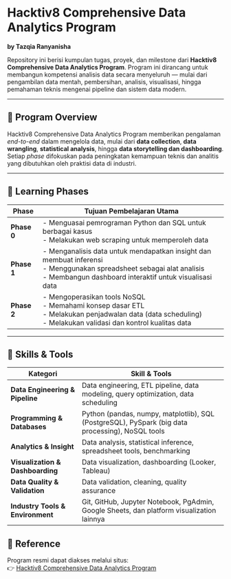 
#  Hacktiv8 Comprehensive Data Analytics Program  
**by Tazqia Ranyanisha**

Repository ini berisi kumpulan tugas, proyek, dan milestone dari **Hacktiv8 Comprehensive Data Analytics Program**. Program ini dirancang untuk membangun kompetensi analisis data secara menyeluruh — mulai dari pengambilan data mentah, pembersihan, analisis, visualisasi, hingga pemahaman teknis mengenai pipeline dan sistem data modern.

---

## 📘 Program Overview  
Hacktiv8 Comprehensive Data Analytics Program memberikan pengalaman *end-to-end* dalam mengelola data, mulai dari **data collection**, **data wrangling**, **statistical analysis**, hingga **data storytelling dan dashboarding**.  
Setiap *phase* difokuskan pada peningkatan kemampuan teknis dan analitis yang dibutuhkan oleh praktisi data di industri.

---

## 🚀 Learning Phases  

| Phase | Tujuan Pembelajaran Utama |
|--------|----------------------------|
| **Phase 0** | - Menguasai pemrograman Python dan SQL untuk berbagai kasus<br>- Melakukan web scraping untuk memperoleh data |
| **Phase 1** | - Menganalisis data untuk mendapatkan insight dan membuat inferensi<br>- Menggunakan spreadsheet sebagai alat analisis<br>- Membangun dashboard interaktif untuk visualisasi data |
| **Phase 2** | - Mengoperasikan tools NoSQL<br>- Memahami konsep dasar ETL<br>- Melakukan penjadwalan data (data scheduling)<br>- Melakukan validasi dan kontrol kualitas data |

---

## 🧩 Skills & Tools  

| Kategori | Skill & Tools |
|-----------|----------------|
| **Data Engineering & Pipeline** | Data engineering, ETL pipeline, data modeling, query optimization, data scheduling |
| **Programming & Databases** | Python (pandas, numpy, matplotlib), SQL (PostgreSQL), PySpark (big data processing), NoSQL tools |
| **Analytics & Insight** | Data analysis, statistical inference, spreadsheet tools, benchmarking |
| **Visualization & Dashboarding** | Data visualization, dashboarding (Looker, Tableau) |
| **Data Quality & Validation** | Data validation, cleaning, quality assurance |
| **Industry Tools & Environment** | Git, GitHub, Jupyter Notebook, PgAdmin, Google Sheets, dan platform visualization lainnya |

## 🔗 Reference  
Program resmi dapat diakses melalui situs:  
👉 [Hacktiv8 Comprehensive Data Analytics Program](https://www.hacktiv8.com/data-analytics)